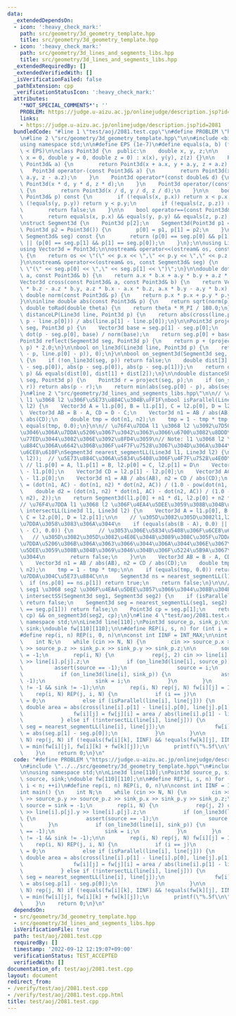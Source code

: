 ```yaml
---
data:
  _extendedDependsOn:
  - icon: ':heavy_check_mark:'
    path: src/geometry/3d_geometry_template.hpp
    title: src/geometry/3d_geometry_template.hpp
  - icon: ':heavy_check_mark:'
    path: src/geometry/3d_lines_and_segments_libs.hpp
    title: src/geometry/3d_lines_and_segments_libs.hpp
  _extendedRequiredBy: []
  _extendedVerifiedWith: []
  _isVerificationFailed: false
  _pathExtension: cpp
  _verificationStatusIcon: ':heavy_check_mark:'
  attributes:
    '*NOT_SPECIAL_COMMENTS*': ''
    PROBLEM: https://judge.u-aizu.ac.jp/onlinejudge/description.jsp?id=2081
    links:
    - https://judge.u-aizu.ac.jp/onlinejudge/description.jsp?id=2081
  bundledCode: "#line 1 \"test/aoj/2081.test.cpp\"\n#define PROBLEM \"https://judge.u-aizu.ac.jp/onlinejudge/description.jsp?id=2081\"\
    \n#line 2 \"src/geometry/3d_geometry_template.hpp\"\n\n#include <bits/stdc++.h>\n\
    using namespace std;\n\n#define EPS (1e-7)\n#define equals(a, b) (fabs((a) - (b))\
    \ < EPS)\n\nclass Point3d {\n  public:\n    double x, y, z;\n\n    Point3d(double\
    \ x = 0, double y = 0, double z = 0) : x(x), y(y), z(z) {}\n\n    Point3d operator+(const\
    \ Point3d& a) {\n        return Point3d(x + a.x, y + a.y, z + a.z);\n    }\n \
    \   Point3d operator-(const Point3d& a) {\n        return Point3d(x - a.x, y -\
    \ a.y, z - a.z);\n    }\n    Point3d operator*(const double& d) {\n        return\
    \ Point3d(x * d, y * d, z * d);\n    }\n    Point3d operator/(const double& d)\
    \ {\n        return Point3d(x / d, y / d, z / d);\n    }\n\n    bool operator<(const\
    \ Point3d& p) const {\n        if (!equals(x, p.x)) return x < p.x;\n        if\
    \ (!equals(y, p.y)) return y < p.y;\n        if (!equals(z, p.z)) return z < p.z;\n\
    \        return false;\n    }\n\n    bool operator==(const Point3d& p) const {\n\
    \        return equals(x, p.x) && equals(y, p.y) && equals(z, p.z);\n    }\n};\n\
    \nstruct Segment3d {\n    Point3d p[2];\n    Segment3d(Point3d p1 = Point3d(),\
    \ Point3d p2 = Point3d()) {\n        p[0] = p1, p[1] = p2;\n    }\n    bool operator==(const\
    \ Segment3d& seg) const {\n        return (p[0] == seg.p[0] && p[1] == seg.p[1])\
    \ || (p[0] == seg.p[1] && p[1] == seg.p[0]);\n    }\n};\n\nusing Line3d = Segment3d;\n\
    using Vector3d = Point3d;\n\nostream& operator<<(ostream& os, const Point3d& p)\
    \ {\n    return os << \"(\" << p.x << \",\" << p.y << \",\" << p.z << \")\";\n\
    }\n\nostream& operator<<(ostream& os, const Segment3d& seg) {\n    return os <<\
    \ \"(\" << seg.p[0] << \",\" << seg.p[1] << \")\";\n}\n\ndouble dot(const Point3d&\
    \ a, const Point3d& b) {\n    return a.x * b.x + a.y * b.y + a.z * b.z;\n}\n\n\
    Vector3d cross(const Point3d& a, const Point3d& b) {\n    return Vector3d(a.y\
    \ * b.z - a.z * b.y, a.z * b.x - a.x * b.z, a.x * b.y - a.y * b.x);\n}\n\ninline\
    \ double norm(const Point3d& p) {\n    return p.x * p.x + p.y * p.y + p.z * p.z;\n\
    }\n\ninline double abs(const Point3d& p) {\n    return sqrt(norm(p));\n}\n\ninline\
    \ double toRad(double theta) {\n    return theta * M_PI / 180.0;\n}\n\ndouble\
    \ distanceLP(Line3d line, Point3d p) {\n    return abs(cross(line.p[1] - line.p[0],\
    \ p - line.p[0])) / abs(line.p[1] - line.p[0]);\n}\n\nPoint3d project(Segment3d\
    \ seg, Point3d p) {\n    Vector3d base = seg.p[1] - seg.p[0];\n    double t =\
    \ dot(p - seg.p[0], base) / norm(base);\n    return seg.p[0] + base * t;\n}\n\n\
    Point3d reflect(Segment3d seg, Point3d p) {\n    return p + (project(seg, p) -\
    \ p) * 2.0;\n}\n\nbool on_line3d(Line3d line, Point3d p) {\n    return equals(abs(cross(line.p[1]\
    \ - p, line.p[0] - p)), 0);\n}\n\nbool on_segment3d(Segment3d seg, Point3d p)\
    \ {\n    if (!on_line3d(seg, p)) return false;\n    double dist[3] = {abs(seg.p[1]\
    \ - seg.p[0]), abs(p - seg.p[0]), abs(p - seg.p[1])};\n    return on_line3d(seg,\
    \ p) && equals(dist[0], dist[1] + dist[2]);\n}\n\ndouble distanceSP(Segment3d\
    \ seg, Point3d p) {\n    Point3d r = project(seg, p);\n    if (on_segment3d(seg,\
    \ r)) return abs(p - r);\n    return min(abs(seg.p[0] - p), abs(seg.p[1] - p));\n\
    }\n#line 2 \"src/geometry/3d_lines_and_segments_libs.hpp\"\n\n// \u76F4\u7DDA\
    \ l1 \u3068 l2 \u306F\u5E73\u884C\u304B\uFF1F\nbool isParallel(Line3d l1, Line3d\
    \ l2) {\n    Vector3d A = l1.p[0], B = l1.p[1], C = l2.p[0], D = l2.p[1];\n  \
    \  Vector3d AB = B - A, CD = D - C;\n    Vector3d n1 = AB / abs(AB), n2 = CD /\
    \ abs(CD);\n    double tmp = dot(n1, n2);\n    tmp = 1 - tmp * tmp;\n    return\
    \ equals(tmp, 0.0);\n}\n\n// \u76F4\u7DDA l1 \u3068 l2 \u3092\u7D50\u3076\u3088\
    \u3046\u306A\u7DDA\u5206\u3067\u3042\u3063\u3066\u6700\u3082\u8DDD\u96E2\u304C\
    \u77ED\u3044\u3082\u306E\u3092\u8FD4\u3059\n// Note: l1 \u3068 l2 \u304C\u5E73\
    \u884C\u306A\u6642\u306B\u306F\u4F7F\u7528\u3067\u304D\u306A\u3044\u306E\u3067\
    \u6CE8\u610F\nSegment3d nearest_segmentLL(Line3d l1, Line3d l2) {\n    assert(!isParallel(l1,\
    \ l2));  // \u5E73\u884C\u306A\u5834\u5408\u306F\u4F7F\u7528\u4E0D\u53EF\n   \
    \ // l1.p[0] = A, l1.p[1] = B, l2.p[0] = C, l2.p[1] = D\n    Vector3d AB = l1.p[1]\
    \ - l1.p[0];\n    Vector3d CD = l2.p[1] - l2.p[0];\n    Vector3d AC = l2.p[0]\
    \ - l1.p[0];\n    Vector3d n1 = AB / abs(AB), n2 = CD / abs(CD);\n    double d1\
    \ = (dot(n1, AC) - dot(n1, n2) * dot(n2, AC)) / (1.0 - pow(dot(n1, n2), 2));\n\
    \    double d2 = (dot(n1, n2) * dot(n1, AC) - dot(n2, AC)) / (1.0 - pow(dot(n1,\
    \ n2), 2));\n    return Segment3d(l1.p[0] + n1 * d1, l2.p[0] + n2 * d2);\n}\n\n\
    // \u76F4\u7DDA l1 \u3068 l2 \u306F\u4EA4\u5DEE\u3059\u308B\u304B\uFF1F\nbool\
    \ intersectLL(Line3d l1, Line3d l2) {\n    Vector3d A = l1.p[0], B = l1.p[1],\
    \ C = l2.p[0], D = l2.p[1];\n\n    // \u305D\u3082\u305D\u3082l1,l2\u304C\u76F4\
    \u7DDA\u3058\u3083\u306A\u3044\n    if (equals(abs(B - A), 0.0) || equals(abs(D\
    \ - C), 0.0)) {\n        // \u3053\u306E\u5834\u5408\u306F\u6CE8\u610F\n     \
    \   // \u305D\u3082\u305D\u3082\u4E0E\u3048\u3089\u308C\u305F\u7DDA\u5206\u304C\
    \u7DDA\u5206\u306B\u306A\u3063\u3066\u3044\u306A\u3044\u306E\u3067\u3001\u4EA4\
    \u5DEE\u3059\u308B\u304B\u3069\u3046\u304B\u306F\u5224\u5B9A\u3067\u304D\u306A\
    \u3044\n        return false;\n    }\n\n    Vector3d AB = B - A, CD = D - C;\n\
    \    Vector3d n1 = AB / abs(AB), n2 = CD / abs(CD);\n    double tmp = dot(n1,\
    \ n2);\n    tmp = 1 - tmp * tmp;\n\n    if (equals(tmp, 0.0)) return 0;  // \u76F4\
    \u7DDA\u304C\u5E73\u884C\n\n    Segment3d ns = nearest_segmentLL(l1, l2);\n  \
    \  if (ns.p[0] == ns.p[1]) return true;\n    return false;\n}\n\n// \u7DDA\u5206\
    \ seg1 \u3068 seg2 \u306F\u4EA4\u5DEE\u3057\u3066\u3044\u308B\u304B\uFF1F\nbool\
    \ intersectSS(Segment3d seg1, Segment3d seg2) {\n    if (isParallel(seg1, seg2))\
    \ return false;\n    Segment3d seg = nearest_segmentLL(seg1, seg2);\n    if (!(seg.p[0]\
    \ == seg.p[1])) return false;\n    Point3d cp = seg.p[1];\n    return on_segment3d(seg1,\
    \ cp) && on_segment3d(seg2, cp);\n}\n#line 4 \"test/aoj/2081.test.cpp\"\n\nusing\
    \ namespace std;\n\nLine3d line[110];\nPoint3d source_p, sink_p;\nint source,\
    \ sink;\ndouble fw[110][110];\n\n#define REP(i, s, n) for (int i = s; i < n; ++i)\n\
    #define rep(i, n) REP(i, 0, n)\n\nconst int IINF = INT_MAX;\n\nint main() {\n\
    \    int N;\n    while (cin >> N, N) {\n        cin >> source_p.x >> source_p.y\
    \ >> source_p.z >> sink_p.x >> sink_p.y >> sink_p.z;\n\n        source = sink\
    \ = -1;\n        rep(i, N) {\n            rep(j, 2) cin >> line[i].p[j].x >> line[i].p[j].y\
    \ >> line[i].p[j].z;\n            if (on_line3d(line[i], source_p)) {\n      \
    \          assert(source == -1);\n                source = i;\n            }\n\
    \            if (on_line3d(line[i], sink_p)) {\n                assert(sink ==\
    \ -1);\n                sink = i;\n            }\n        }\n        assert(source\
    \ != -1 && sink != -1);\n\n        rep(i, N) rep(j, N) fw[i][j] = IINF;\n    \
    \    rep(i, N) REP(j, i, N) {\n            if (i == j)\n                fw[i][j]\
    \ = 0;\n            else if (isParallel(line[i], line[j])) {\n               \
    \ double area = abs(cross(line[i].p[1] - line[i].p[0], line[j].p[1] - line[i].p[0]));\n\
    \                fw[i][j] = fw[j][i] = area / abs(line[i].p[1] - line[i].p[0]);\n\
    \            } else if (!intersectLL(line[i], line[j])) {\n                Segment3d\
    \ seg = nearest_segmentLL(line[i], line[j]);\n                fw[i][j] = fw[j][i]\
    \ = abs(seg.p[1] - seg.p[0]);\n            }\n        }\n\n        rep(k, N) rep(i,\
    \ N) rep(j, N) if (!equals(fw[i][k], IINF) && !equals(fw[k][j], IINF)) fw[i][j]\
    \ = min(fw[i][j], fw[i][k] + fw[k][j]);\n        printf(\"%.5f\\n\", fw[source][sink]);\n\
    \    }\n    return 0;\n}\n"
  code: "#define PROBLEM \"https://judge.u-aizu.ac.jp/onlinejudge/description.jsp?id=2081\"\
    \n#include \"../../src/geometry/3d_geometry_template.hpp\"\n#include \"../../src/geometry/3d_lines_and_segments_libs.hpp\"\
    \n\nusing namespace std;\n\nLine3d line[110];\nPoint3d source_p, sink_p;\nint\
    \ source, sink;\ndouble fw[110][110];\n\n#define REP(i, s, n) for (int i = s;\
    \ i < n; ++i)\n#define rep(i, n) REP(i, 0, n)\n\nconst int IINF = INT_MAX;\n\n\
    int main() {\n    int N;\n    while (cin >> N, N) {\n        cin >> source_p.x\
    \ >> source_p.y >> source_p.z >> sink_p.x >> sink_p.y >> sink_p.z;\n\n       \
    \ source = sink = -1;\n        rep(i, N) {\n            rep(j, 2) cin >> line[i].p[j].x\
    \ >> line[i].p[j].y >> line[i].p[j].z;\n            if (on_line3d(line[i], source_p))\
    \ {\n                assert(source == -1);\n                source = i;\n    \
    \        }\n            if (on_line3d(line[i], sink_p)) {\n                assert(sink\
    \ == -1);\n                sink = i;\n            }\n        }\n        assert(source\
    \ != -1 && sink != -1);\n\n        rep(i, N) rep(j, N) fw[i][j] = IINF;\n    \
    \    rep(i, N) REP(j, i, N) {\n            if (i == j)\n                fw[i][j]\
    \ = 0;\n            else if (isParallel(line[i], line[j])) {\n               \
    \ double area = abs(cross(line[i].p[1] - line[i].p[0], line[j].p[1] - line[i].p[0]));\n\
    \                fw[i][j] = fw[j][i] = area / abs(line[i].p[1] - line[i].p[0]);\n\
    \            } else if (!intersectLL(line[i], line[j])) {\n                Segment3d\
    \ seg = nearest_segmentLL(line[i], line[j]);\n                fw[i][j] = fw[j][i]\
    \ = abs(seg.p[1] - seg.p[0]);\n            }\n        }\n\n        rep(k, N) rep(i,\
    \ N) rep(j, N) if (!equals(fw[i][k], IINF) && !equals(fw[k][j], IINF)) fw[i][j]\
    \ = min(fw[i][j], fw[i][k] + fw[k][j]);\n        printf(\"%.5f\\n\", fw[source][sink]);\n\
    \    }\n    return 0;\n}\n"
  dependsOn:
  - src/geometry/3d_geometry_template.hpp
  - src/geometry/3d_lines_and_segments_libs.hpp
  isVerificationFile: true
  path: test/aoj/2081.test.cpp
  requiredBy: []
  timestamp: '2022-09-12 12:19:07+09:00'
  verificationStatus: TEST_ACCEPTED
  verifiedWith: []
documentation_of: test/aoj/2081.test.cpp
layout: document
redirect_from:
- /verify/test/aoj/2081.test.cpp
- /verify/test/aoj/2081.test.cpp.html
title: test/aoj/2081.test.cpp
---
```


